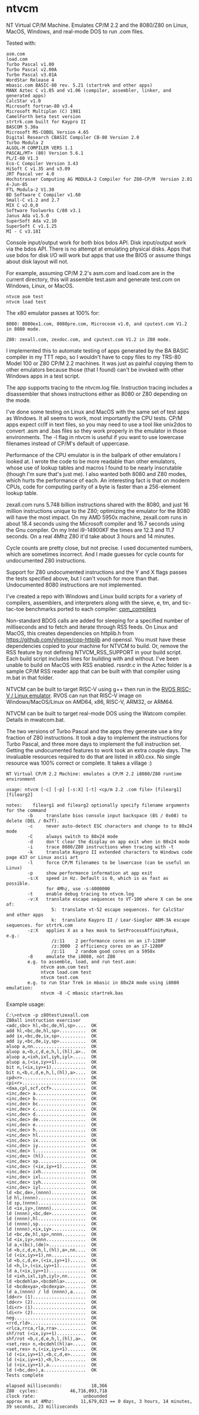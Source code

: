 # ntvcm
NT Virtual CP/M Machine. Emulates CP/M 2.2 and the 8080/Z80 on Linux, MacOS, Windows, and real-mode DOS to run .com files. 

Tested with:

    asm.com
    load.com
    Turbo Pascal v1.00
    Turbo Pascal v2.00A
    Turbo Pascal v3.01A
    WordStar Release 4
    mbasic.com BASIC-80 rev. 5.21 (startrek and other apps)
    MANX Aztec C v1.05 and v1.06 (compiler, assembler, linker, and generated apps)
    CalcStar v1.0
    Microsoft fortran-80 v3.4
    Microsoft Multiplan (C) 1981
    CamelForth beta test version
    strtrk.com built for Kaypro II
    BASCOM 5.30a
    Microsoft MS-COBOL Version 4.65
    Digital Research CBASIC Compiler CB-80 Version 2.0
    Turbo Modula 2
    ALGOL-M COMPILER VERS 1.1
    PASCAL/MT+ (80) Version 5.6.1
    PL/I-80 V1.3
    Eco-C Compiler Version 3.43
    HiSoft C v1.35 and v3.09
    JRT Pascal ver 4.0
    Hochstrasser Computing AG MODULA-2 Compiler for Z80-CP/M  Version 2.01  4-Jun-85
    FTL Modula-2 V1.30    
    BD Software C Compiler v1.60
    Small-C v1.2 and 2.7
    MIX C v2.0,0
    Software Toolworks C/80 v3.1
    Janus Ada v1.5.0
    SuperSoft Ada v2.10
    SuperSoft C v1.1.25
    MI - C v3.18I    
    
Console input/output work for both bios bdos API. Disk input/output work via the bdos API. There is no attempt at emulating physical disks. Apps that use bdos for disk I/O will work but apps that use the BIOS or assume things about disk layout will not.

For example, assuming CP/M 2.2's asm.com and load.com are in the current directory, this will assemble test.asm and generate test.com on Windows, Linux, or MacOS.

    ntvcm asm test
    ntvcm load test

The x80 emulator passes at 100% for:
    
    8080: 8080ex1.com, 8080pre.com, Microcosm v1.0, and cputest.com V1.2 in 8080 mode.
    
    Z80: zexall.com, zexdoc.com, and cputest.com V1.2 in Z80 mode.
    
I implemented this to automate testing of apps generated by the BA BASIC compiler in my TTT repo, so I wouldn't have to copy files to my TRS-80 Model 100 or Z80 CP/M 2.2 machines. It was just as painful copying them to other emulators because those (that I found) can't be invoked with other Windows apps in a test script.

The app supports tracing to the ntvcm.log file. Instruction tracing includes a disassembler that shows instructions either as 8080 or Z80 depending on the mode.

I've done some testing on Linux and MacOS with the same set of test apps as Windows. It all seems to work, most importantly the CPU tests. CP/M apps expect cr/lf in text files, so you may need to use a tool like unix2dos to convert .asm and .bas files so they work properly in the emulator in those environments. The -l flag in ntvcm is useful if you want to use lowercase filenames instead of CP/M's default of uppercase.

Performance of the CPU emulator is in the ballpark of other emulators I looked at. I wrote the code to be more readable than other emulators, whose use of lookup tables and macros I found to be nearly inscrutable (though I'm sure that's just me). I also wanted both 8080 and Z80
modes, which hurts the performance of each. An interesting fact is that on modern CPUs, code for computing parity of a byte is faster than a 256-element lookup table. 

zexall.com runs 5.748 billion instructions shared with the 8080, and just 16 million instructions unique to the Z80; optimizing the emulator for the 8080 will have the most impact. On my AMD 5950x machine, zexall.com runs in about 18.4 seconds using the Microsoft compiler and 16.7 seconds using the Gnu compiler. On my Intel i9-14900KF the times are 12.3 and 11.7 seconds. On a real 4Mhz Z80 it'd take about 3 hours and 14 minutes.

Cycle counts are pretty close, but not precise. I used documented numbers, which are sometimes incorrect. And I made guesses for cycle counts for undocumented Z80 instructions.

Support for Z80 undocumented instructions and the Y and X flags passes the tests specified above, but I can't vouch for more than that. Undocumented 8080 instructions are not implemented.

I've created a repo with Windows and Linux build scripts for a variety of compilers, assemblers, and interpreters along with the sieve, e, tm, and tic-tac-toe benchmarks ported to each compiler: [cpm_compilers](https://github.com/davidly/cpm_compilers)

Non-standard BDOS calls are added for sleeping for a specified number of milliseconds and to fetch and iterate through RSS feeds. On Linux and MacOS, this creates dependencies on httplib.h from  https://github.com/yhirose/cpp-httplib and openssl. You must have these dependencies copied
to your machine for NTVCM to build. Or, remove the RSS feature by not defining NTVCM_RSS_SUPPORT in your build script. Each build script includes lines for building with and without. I've been unable to build on MacOS with RSS enabled. rssrdr.c in the Aztec folder is a sample CP/M RSS reader app that can be built with that compiler using m.bat in that folder.

NTVCM can be built to target RISC-V using g++ then run in the [RVOS RISC-V / Linux emulator](https://github.com/davidly/rvos). RVOS can run that RISC-V image on Windows/MacOS/Linux on AMD64, x86, RISC-V, ARM32, or ARM64.

NTVCM can be built to target real-mode DOS using the Watcom compiler. Details in mwatcom.bat. 

The two versions of Turbo Pascal and the apps they generate use a tiny fraction of Z80 instructions. It took a day to implement the instructions for Turbo Pascal, and three more days to implement the full instruction set. Getting the undocumented features to work took an extra couple days. The invaluable resources required to do that are listed in x80.cxx. No single resource was 100% correct or complete. It takes a village :)

    NT Virtual CP/M 2.2 Machine: emulates a CP/M 2.2 i8080/Z80 runtime environment

    usage: ntvcm [-c] [-p] [-s:X] [-t] <cp/m 2.2 .com file> [filearg1] [filearg2]

    notes:    filearg1 and filearg2 optionally specify filename arguments for the command
            -b     translate bios console input backspace (BS / 0x08) to delete (DEL / 0x7f).
            -c     never auto-detect ESC characters and change to to 80x24 mode
            -C     always switch to 80x24 mode
            -d     don't clear the display on app exit when in 80x24 mode
            -i     trace 8080/Z80 instructions when tracing with -t
            -k     translate Kaypro II extended characters to Windows code page 437 or Linux ascii art
            -l     force CP/M filenames to be lowercase (can be useful on Linux)
            -p     show performance information at app exit
            -s:X   speed in Hz. Default is 0, which is as fast as possible.
                   for 4Mhz, use -s:4000000
            -t     enable debug tracing to ntvcm.log
            -v:X   translate escape sequences to VT-100 where X can be one of:
                     5:  translate vt-52 escape sequences. for CalcStar and other apps
                     k:  translate Kaypro II / Lear-Siegler ADM-3A escape sequences. for strtrk.com
            -z:X   applies X as a hex mask to SetProcessAffinityMask, e.g.:
                     /z:11    2 performance cores on an i7-1280P
                     /z:3000  2 efficiency cores on an i7-1280P
                     /z:11    2 random good cores on a 5950x
            -8     emulate the i8080, not Z80
            e.g. to assemble, load, and run test.asm:
                 ntvcm asm.com test
                 ntvcm load.com test
                 ntvcm test.com
            e.g. to run Star Trek in mbasic in 80x24 mode using i8080 emulation:
                 ntvcm -8 -C mbasic startrek.bas

Example usage:

    C:\>ntvcm -p z80test\zexall.com
    Z80all instruction exerciser
    <adc,sbc> hl,<bc,de,hl,sp>....  OK
    add hl,<bc,de,hl,sp>..........  OK
    add ix,<bc,de,ix,sp>..........  OK
    add iy,<bc,de,iy,sp>..........  OK
    aluop a,nn....................  OK
    aluop a,<b,c,d,e,h,l,(hl),a>..  OK
    aluop a,<ixh,ixl,iyh,iyl>.....  OK
    aluop a,(<ix,iy>+1)...........  OK
    bit n,(<ix,iy>+1).............  OK
    bit n,<b,c,d,e,h,l,(hl),a>....  OK
    cpd<r>........................  OK
    cpi<r>........................  OK
    <daa,cpl,scf,ccf>.............  OK
    <inc,dec> a...................  OK
    <inc,dec> b...................  OK
    <inc,dec> bc..................  OK
    <inc,dec> c...................  OK
    <inc,dec> d...................  OK
    <inc,dec> de..................  OK
    <inc,dec> e...................  OK
    <inc,dec> h...................  OK
    <inc,dec> hl..................  OK
    <inc,dec> ix..................  OK
    <inc,dec> iy..................  OK
    <inc,dec> l...................  OK
    <inc,dec> (hl)................  OK
    <inc,dec> sp..................  OK
    <inc,dec> (<ix,iy>+1).........  OK
    <inc,dec> ixh.................  OK
    <inc,dec> ixl.................  OK
    <inc,dec> iyh.................  OK
    <inc,dec> iyl.................  OK
    ld <bc,de>,(nnnn).............  OK
    ld hl,(nnnn)..................  OK
    ld sp,(nnnn)..................  OK
    ld <ix,iy>,(nnnn).............  OK
    ld (nnnn),<bc,de>.............  OK
    ld (nnnn),hl..................  OK
    ld (nnnn),sp..................  OK
    ld (nnnn),<ix,iy>.............  OK
    ld <bc,de,hl,sp>,nnnn.........  OK
    ld <ix,iy>,nnnn...............  OK
    ld a,<(bc),(de)>..............  OK
    ld <b,c,d,e,h,l,(hl),a>,nn....  OK
    ld (<ix,iy>+1),nn.............  OK
    ld <b,c,d,e>,(<ix,iy>+1)......  OK
    ld <h,l>,(<ix,iy>+1)..........  OK
    ld a,(<ix,iy>+1)..............  OK
    ld <ixh,ixl,iyh,iyl>,nn.......  OK
    ld <bcdehla>,<bcdehla>........  OK
    ld <bcdexya>,<bcdexya>........  OK
    ld a,(nnnn) / ld (nnnn),a.....  OK
    ldd<r> (1)....................  OK
    ldd<r> (2)....................  OK
    ldi<r> (1)....................  OK
    ldi<r> (2)....................  OK
    neg...........................  OK
    <rrd,rld>.....................  OK
    <rlca,rrca,rla,rra>...........  OK
    shf/rot (<ix,iy>+1)...........  OK
    shf/rot <b,c,d,e,h,l,(hl),a>..  OK
    <set,res> n,<bcdehl(hl)a>.....  OK
    <set,res> n,(<ix,iy>+1).......  OK
    ld (<ix,iy>+1),<b,c,d,e>......  OK
    ld (<ix,iy>+1),<h,l>..........  OK
    ld (<ix,iy>+1),a..............  OK
    ld (<bc,de>),a................  OK
    Tests complete
    
    elapsed milliseconds:           18,366
    Z80  cycles:            46,716,093,718
    clock rate:                  unbounded
    approx ms at 4Mhz:          11,679,023 == 0 days, 3 hours, 14 minutes, 39 seconds, 23 milliseconds
    


